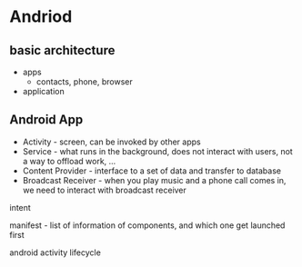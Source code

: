 # Andriod

## basic architecture

* apps
  * contacts, phone, browser
* application



## Android App

* Activity - screen, can be invoked by other apps
* Service - what runs in the background, does not interact with users, not a way to offload work, ...
* Content Provider - interface to a set of data and transfer to database
* Broadcast Receiver - when you play music and a phone call comes in, we need to interact with broadcast receiver

intent

manifest - list of information of components, and which one get launched first

android activity lifecycle